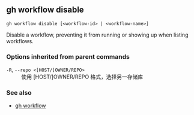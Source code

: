 

## gh workflow disable

```
gh workflow disable [<workflow-id> | <workflow-name>]
```

Disable a workflow, preventing it from running or showing up when listing workflows.

### Options inherited from parent commands


<dl class="flags">
	<dt><code>-R</code>, <code>--repo &lt;[HOST/]OWNER/REPO&gt;</code></dt>
	<dd>使用 [HOST/]OWNER/REPO 格式，选择另一存储库</dd>
</dl>


### See also

* [gh workflow](./gh_workflow)
